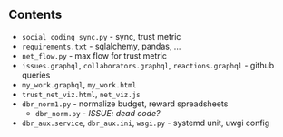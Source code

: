 ## Contents

   - `social_coding_sync.py` - sync, trust metric
   - `requirements.txt` - sqlalchemy, pandas, ...
   - `net_flow.py` - max flow for trust metric
   - `issues.graphql`, `collaborators.graphql`, `reactions.graphql` - github queries
   - `my_work.graphql`, `my_work.html`
   - `trust_net_viz.html`, `net_viz.js`
   - `dbr_norm1.py` - normalize budget, reward spreadsheets
      - `dbr_norm.py` - _ISSUE: dead code?_
   - `dbr_aux.service`, `dbr_aux.ini`, `wsgi.py` - systemd unit, uwgi config
